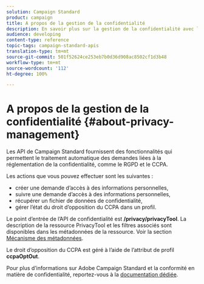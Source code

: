 ```yaml
---
solution: Campaign Standard
product: campaign
title: A propos de la gestion de la confidentialité
description: En savoir plus sur la gestion de la confidentialité avec les API
audience: developing
content-type: reference
topic-tags: campaign-standard-apis
translation-type: tm+mt
source-git-commit: 501f52624ce253eb7b0d36d908ac8502cf1d3b48
workflow-type: tm+mt
source-wordcount: '112'
ht-degree: 100%

---
```



# A propos de la gestion de la confidentialité {#about-privacy-management}

Les API de Campaign Standard fournissent des fonctionnalités qui permettent le traitement automatique des demandes liées à la réglementation de la confidentialité, comme le RGPD et le CCPA.

Les actions que vous pouvez effectuer sont les suivantes :

* créer une demande d’accès à des informations personnelles,
* suivre une demande d’accès à des informations personnelles,
* récupérer un fichier de données de confidentialité,
* gérer l’état du droit d’opposition du CCPA dans un profil.

Le point d’entrée de l’API de confidentialité est **/privacy/privacyTool**. La description de la ressource PrivacyTool et les filtres associés sont disponibles dans les métadonnées de la ressource. Voir la section [Mécanisme des métadonnées](../../api/using/metadata-mechanism.md).

Le droit d’opposition du CCPA est géré à l’aide de l’attribut de profil **ccpaOptOut**.

Pour plus d’informations sur Adobe Campaign Standard et la conformité en matière de confidentialité, reportez-vous à la [documentation dédiée](https://helpx.adobe.com/fr/campaign/kb/acs-privacy.html).

